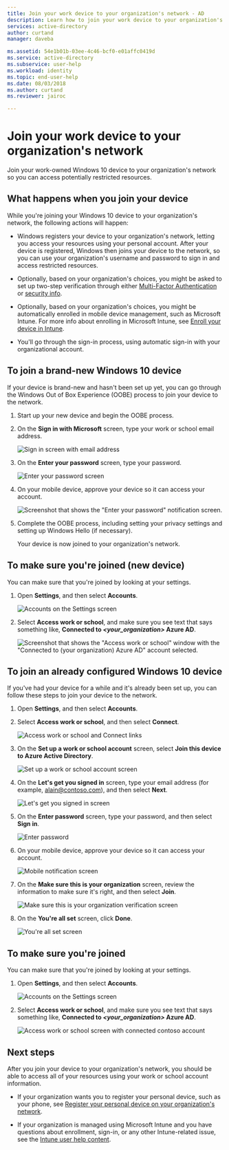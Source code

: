 ```yaml
---
title: Join your work device to your organization's network - AD
description: Learn how to join your work device to your organization's network.
services: active-directory
author: curtand
manager: daveba

ms.assetid: 54e1b01b-03ee-4c46-bcf0-e01affc0419d
ms.service: active-directory
ms.subservice: user-help
ms.workload: identity
ms.topic: end-user-help
ms.date: 08/03/2018
ms.author: curtand
ms.reviewer: jairoc

---
```

# Join your work device to your organization's network
Join your work-owned Windows 10 device to your organization's network so you can access potentially restricted resources.

## What happens when you join your device
While you're joining your Windows 10 device to your organization's network, the following actions will happen:

- Windows registers your device to your organization's network, letting you access your resources using your personal account. After your device is registered, Windows then joins your device to the network, so you can use your organization's username and password to sign in and access restricted resources.

- Optionally, based on your organization's choices, you might be asked to set up two-step verification through either [Multi-Factor Authentication](multi-factor-authentication-end-user-first-time.md) or [security info](./security-info-setup-signin.md).

- Optionally, based on your organization's choices, you might be automatically enrolled in mobile device management, such as Microsoft Intune. For more info about enrolling in Microsoft Intune, see [Enroll your device in Intune](/intune-user-help/enroll-your-device-in-intune-all).

- You'll go through the sign-in process, using automatic sign-in with your organizational account.

## To join a brand-new Windows 10 device
If your device is brand-new and hasn't been set up yet, you can go through the Windows Out of Box Experience (OOBE) process to join your device to the network.

1. Start up your new device and begin the OOBE process.

2. On the **Sign in with Microsoft** screen, type your work or school email address.

    ![Sign in screen with email address](./media/user-help-join-device-on-network/join-device-oobe-signin.png)

3. On the **Enter your password** screen, type your password.

    ![Enter your password screen](./media/user-help-join-device-on-network/join-device-oobe-password.png)

4. On your mobile device, approve your device so it can access your account. 

    ![Screenshot that shows the "Enter your password" notification screen.](./media/user-help-join-device-on-network/join-device-oobe-mobile.png)

5. Complete the OOBE process, including setting your privacy settings and setting up Windows Hello (if necessary).

    Your device is now joined to your organization's network.

## To make sure you're joined (new device)
You can make sure that you're joined by looking at your settings.

1. Open **Settings**, and then select **Accounts**.

    ![Accounts on the Settings screen](./media/user-help-join-device-on-network/join-device-settings-accounts.png)

2. Select **Access work or school**, and make sure you see text that says something like, **Connected to *\<your_organization>* Azure AD**.

    ![Screenshot that shows the "Access work or school" window with the "Connected to (your organization) Azure AD" account selected.](./media/user-help-join-device-on-network/join-device-oobe-verify.png)


## To join an already configured Windows 10 device
If you've had your device for a while and it's already been set up, you can follow these steps to join your device to the network.

1. Open **Settings**, and then select **Accounts**.

2. Select **Access work or school**, and then select **Connect**.

    ![Access work or school and Connect links](./media/user-help-join-device-on-network/join-device-access-work-school-connect.png)

3. On the **Set up a work or school account** screen, select **Join this device to Azure Active Directory**.

    ![Set up a work or school account screen](./media/user-help-join-device-on-network/join-device-setup-join-aad.png)

4. On the **Let's get you signed in** screen, type your email address (for example, alain@contoso.com), and then select **Next**.

    ![Let's get you signed in screen](./media/user-help-join-device-on-network/join-device-setup-get-signed-in.png)

5. On the **Enter password** screen, type your password, and then select **Sign in**.

    ![Enter password](./media/user-help-join-device-on-network/join-device-setup-password.png)

6. On your mobile device, approve your device so it can access your account. 

    ![Mobile notification screen](./media/user-help-join-device-on-network/join-device-setup-mobile.png)

7. On the  **Make sure this is your organization** screen, review the information to make sure it's right, and then select **Join**.

    ![Make sure this is your organization verification screen](./media/user-help-join-device-on-network/join-device-setup-confirm.png)

8. On the **You're all set** screen, click **Done**.

    ![You're all set screen](./media/user-help-join-device-on-network/join-device-setup-finish.png)

## To make sure you're joined
You can make sure that you're joined by looking at your settings.

1. Open **Settings**, and then select **Accounts**.

    ![Accounts on the Settings screen](./media/user-help-join-device-on-network/join-device-settings-accounts.png)

2. Select **Access work or school**, and make sure you see text that says something like, **Connected to *\<your_organization>* Azure AD**.

    ![Access work or school screen with connected contoso account](./media/user-help-join-device-on-network/join-device-setup-verify.png)

## Next steps
After you join your device to your organization's network, you should be able to access all of your resources using your work or school account information.

- If your organization wants you to register your personal device, such as your phone, see [Register your personal device on your organization's network](user-help-register-device-on-network.md).

- If your organization is managed using Microsoft Intune and you have questions about enrollment, sign-in, or any other Intune-related issue, see the [Intune user help content](/intune-user-help/use-managed-devices-to-get-work-done).